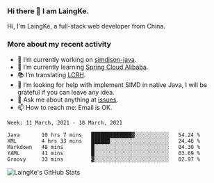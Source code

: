 ### Hi there 👋 I am LaingKe.

Hi, I'm LaingKe, a full-stack web developer from China.

### More about my recent activity

- 🔭 I’m currently working on [simdjson-java](https://github.com/laingke/simdjson-java).
- 🌱 I’m currently learning [Spring Cloud Alibaba](https://github.com/alibaba/spring-cloud-alibaba).
- :books: I’m translating [LCRH](https://github.com/LCTT/LCRH).
- 🤔 I’m looking for help with implement SIMD in native Java, I will be grateful if you can leave any idea.
- 💬 Ask me about anything at [issues](https://github.com/laingke/laingke/issues).
- 📫 How to reach me: Email is OK.

<!--START_SECTION:waka-->
```text
Week: 11 March, 2021 - 18 March, 2021

Java       10 hrs 7 mins   █████████████▓░░░░░░░░░░░   54.24 % 
XML        4 hrs 33 mins   ██████░░░░░░░░░░░░░░░░░░░   24.46 % 
Markdown   48 mins         █░░░░░░░░░░░░░░░░░░░░░░░░   04.30 % 
YAML       41 mins         █░░░░░░░░░░░░░░░░░░░░░░░░   03.69 % 
Groovy     33 mins         ▓░░░░░░░░░░░░░░░░░░░░░░░░   02.97 % 
```
<!--END_SECTION:waka-->

![LaingKe's GitHub Stats](https://github-readme-stats.vercel.app/api?username=laingke&show_icons=true&theme=nightowl&count_private=true)
